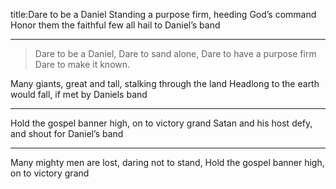 title:Dare to be a Daniel
Standing a purpose firm, heeding God’s command
Honor them the faithful few all hail to Daniel’s band

---
>Dare to be a Daniel,
Dare to sand alone,
Dare to have a purpose firm
Dare to make it known.

Many giants, great and tall, stalking through the land
Headlong to the earth would fall, if met by Daniels band

---
Hold the gospel banner high, on to victory grand
Satan and his host defy, and shout for Daniel’s band

---
Many mighty men are lost, daring not to stand,
Hold the gospel banner high, on to victory grand